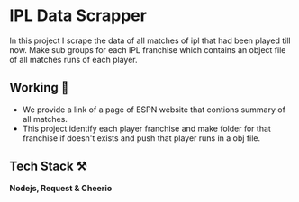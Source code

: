 # IPL Data Scrapper

In this project I scrape the data of all matches of ipl that had been played till now.
Make sub groups for each IPL franchise which contains an object file of all matches runs of each player.

## Working 📝

- We provide a link of a page of ESPN website that contions summary of all matches.
- This project identify each player franchise and make folder for that franchise if doesn't exists and push that player runs in a obj file.

## Tech Stack ⚒
**Nodejs, Request & Cheerio**